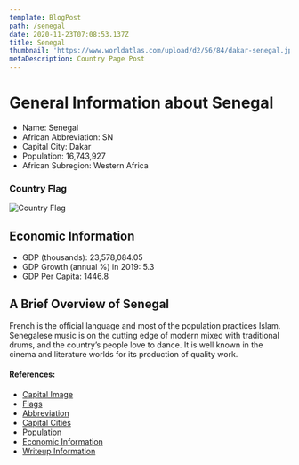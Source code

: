 ```yaml
---
template: BlogPost
path: /senegal
date: 2020-11-23T07:08:53.137Z
title: Senegal
thumbnail: 'https://www.worldatlas.com/upload/d2/56/84/dakar-senegal.jpg'
metaDescription: Country Page Post
---
```


# General Information about Senegal

- Name: Senegal
- African Abbreviation: SN
- Capital City: Dakar
- Population: 16,743,927
- African Subregion: Western Africa

### Country Flag
![Country Flag](https://raw.githubusercontent.com/hjnilsson/country-flags/master/png1000px/sn.png)

## Economic Information
 - GDP (thousands): 23,578,084.05
 - GDP Growth (annual %) in 2019: 5.3
 - GDP Per Capita: 1446.8

## A Brief Overview of Senegal

French is the official language and most of the population practices Islam. Senegalese music is on the cutting edge of modern mixed with traditional drums, and the country’s people love to dance. It is well known in the cinema and literature worlds for its production of quality work.

#### References:
- [Capital Image](https://www.worldatlas.com/upload/d2/56/84/dakar-senegal.jpg)
- [Flags](https://github.com/hjnilsson/country-flags)
- [Abbreviation](https://planetarynames.wr.usgs.gov/Abbreviations)
- [Capital Cities](https://www.nationsonline.org/oneworld/capitals_africa.htm)
- [Population](https://www.worldometers.info/population/countries-in-africa-by-population/)
- [Economic Information](https://data.worldbank.org/)
- [Writeup Information]()
